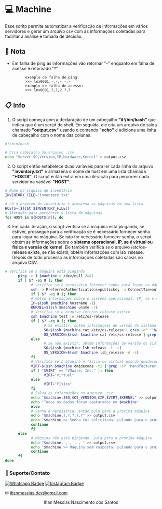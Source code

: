 # 💻 Machine
Esse scritp permite automatizar a verificação de informações em vários servidores e gerar um arquivo csv com as informações coletadas para facilitar a análise e tomada de decisão.

## 📜 Nota
- Em falha de ping as informações vão retornar "-" enquanto em falha de acesso é retornado "?"

            exemplo de falha de ping:
            >>> lnx0001,-,-,-,-,-
            exemplo de falha de acesso:
            >>> lnx0001,?,?,?,?,?

## 📋 Info
1. O script começa com a declaração de um cabeçalho **"#!/bin/bash"** que indica que é um script de shell. Em seguida, ele cria um arquivo de saída chamado **"output.csv"** usando o comando **"echo"** e adiciona uma linha de cabeçalho com o nome das colunas.
```bash
#!/bin/bash

# Cria cabeçalho do arquivo .csv
echo "Server,SO,Version,IP,Hardware,Kernel" > output.csv
```
2. O script então estabelece duas variaveis para ler cada linha do arquivo **"inventary.txt"** e armazena o nome de host em uma lista chamada **"HOSTS"**. O script então entra em uma iteração para percorrer cada servidor na variável **"HOST"**.
```bash
# Nome do arquivo de inventário
INVENTORY_FILE="inventary.txt"

# Lê o arquivo de inventário e armazena as máquinas em uma lista
HOSTS=($(cat $INVENTORY_FILE))
# Iteração para percorrer a lista de máquinas
for HOST in ${HOSTS[@]}; do
```

3. Em cada iteração, o script verifica se a máquina está pingando, se estiver, prossegue para a verificação se é necessário fornecer senha para logar na máquina. Se não for necessário fornecer senha, o script obtém as informações sobre o **sistema operacional, IP, se é virtual ou física e versão do kernel**. Ele também verifica se o arquivo /etc/os-release existe, se não existir, obtém informações com lsb_release. Depois de todo processo as informações coletadas são salvas no arquivo CSV.
```bash
# Verifica se a máquina está pingando
      ping -c 1 $machine > /dev/null 2>&1
      if [ $? -eq 0 ]; then
            # Verifica se é necessário fornecer senha para logar na máquina
            ssh -o PreferredAuthentications=publickey -o ConnectTimeout=5 $machine exit 2> /dev/null
            if [ $? -eq 0 ]; then
            # Obtém informações sobre o sistema operacional, IP, se é virtual ou física e versão do kernel
            IP=$(ssh $machine hostname -i)
            KERNEL=$(ssh $machine uname -r)
            # Verifica se o arquivo /etc/os-release existe
            ssh $machine test -e /etc/os-release
            if [ $? -eq 0 ]; then
                  # Se existir, obtém informações de versão do sistema operacional
                  SO=$(ssh $machine cat /etc/os-release | grep -oP '^NAME="\K[^"]+')
                  OS_VERSION=$(ssh $machine cat /etc/os-release | grep -oP '^VERSION="\K[^"]+')
            else
                  # Se não existir, obtém informações de versão do sistema operacional com lsb_release
                  SO=$(ssh $machine lsb_release -i -s)
                  OS_VERSION=$(ssh $machine lsb_release -d -s)
            fi
            # Verifica se a máquina é física ou virtual usando dmidecode
            VIRT=$(ssh $machine dmidecode -t1 | grep -oP 'Manufacturer: \K[^\n]+')
            if [ "$VIRT" == "VMware, Inc." ]; then
                  VIRT="Virtual"
            else
                  VIRT="Física"
            fi
            # Salva as informações no arquivo .csv
            echo "$machine,$SO,$OS_VERSION,$IP,$VIRT,$KERNEL" >> output.csv
            echo "Todos os dados foram capturados em $machine"
            else
            # Senha é necessária, então pula para a próxima máquina
            echo "$machine,?,?,?,?,?" >> output.csv
            echo "$machine >> Senha foi solicitada, pulando para o proximo"
            continue
            fi
      else
            # Máquina não está pingando, pula para a próxima máquina
            echo "$machine,-,-,-,-,-" >> output.csv
            echo "$machine >> Máquina sem resposta, pulando para o proximo"
            continue
      fi
done
```


### 🤝 Suporte/Contato

[![Whatsapp Badge](https://img.shields.io/badge/WhatsApp-25D366?style=for-the-badge&logo=whatsapp&logoColor=white)](https://wa.me/61996487935)
[![Instagram Badge](https://img.shields.io/badge/Instagram-E4405F?style=for-the-badge&logo=instagram&logoColor=white)](https://www.instagram.com/devlinuxtv/)

✉ ihanmessias.dev@gmail.com

<p align="center">Ihan Messias Nascimento dos Santos</p>